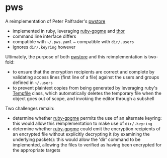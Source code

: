 # pws

A reimplementation of Peter Palfrader's [pwstore][1]
- implemented in ruby, leveraging [ruby-gpgme][3] and [thor][4]
- command line interface differs
- compatible with `~/.pws.yaml`
~ compatible with `dir/.users`
- ignores `dir/.keyring` however

Ultimately, the purpose of both [pwstore][1] and this reimplementation is
two-fold:
- to ensure that the encryption recipients are correct and complete by
  validating access lines (first line of a file) against the users and groups
  defined in `~/.users`
- to prevent plaintext copies from being generated by leveraging ruby's
  [Tempfile][2] class, which automatically deletes the temporary file when the
  object goes out of scope, and invoking the editor through a subshell

Two challenges remain:
- determine whether [ruby-gpgme][3] permits the use of an alternate keyring: this would
  allow this reimplementation to make use of `dir/.keyring`
- determine whether [ruby-gpgme][3] could emit the encryption recipients of an encrypted
  file without explicitly decrypting it (by examining the underlying packets): this would
  allow the 'dir' command to be implemented, allowing the files to verified as having
  been encrypted for the appropriate targets

[1]: https://github.com/weaselp/pwstore
[2]: http://ruby-doc.org/stdlib-2.2.3/libdoc/tempfile/rdoc/Tempfile.html
[3]: https://github.com/ueno/ruby-gpgme
[4]: https://github.com/erikhuda/thor
